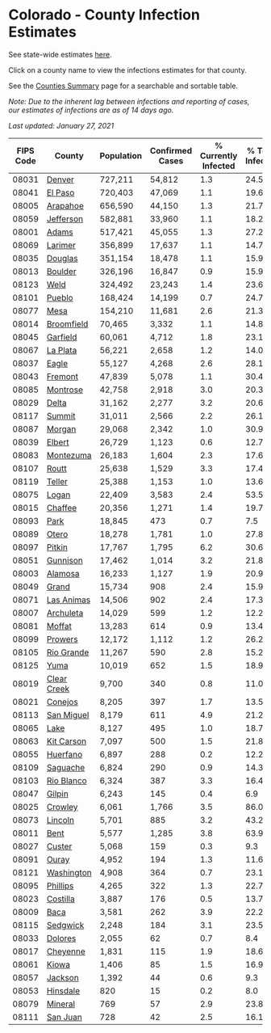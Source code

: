 # Colorado - County Infection Estimates

See state-wide estimates [here](/infections/us-co).

Click on a county name to view the infections estimates for that county.

See the [Counties Summary](/infections/summary-counties) page for a searchable and sortable table.

*Note: Due to the inherent lag between infections and reporting of cases, our estimates of infections are as of 14 days ago.*

*Last updated: January 27, 2021*

|   FIPS Code |                     County |   Population |   Confirmed Cases |   % Currently Infected |   % Total Infected |
|-------------|----------------------------|--------------|-------------------|------------------------|--------------------|
|       08031 |           [Denver](denver) |      727,211 |            54,812 |                    1.3 |               24.5 |
|       08041 |         [El Paso](el-paso) |      720,403 |            47,069 |                    1.1 |               19.6 |
|       08005 |       [Arapahoe](arapahoe) |      656,590 |            44,150 |                    1.3 |               21.7 |
|       08059 |     [Jefferson](jefferson) |      582,881 |            33,960 |                    1.1 |               18.2 |
|       08001 |             [Adams](adams) |      517,421 |            45,055 |                    1.3 |               27.2 |
|       08069 |         [Larimer](larimer) |      356,899 |            17,637 |                    1.1 |               14.7 |
|       08035 |         [Douglas](douglas) |      351,154 |            18,478 |                    1.1 |               15.9 |
|       08013 |         [Boulder](boulder) |      326,196 |            16,847 |                    0.9 |               15.9 |
|       08123 |               [Weld](weld) |      324,492 |            23,243 |                    1.4 |               23.6 |
|       08101 |           [Pueblo](pueblo) |      168,424 |            14,199 |                    0.7 |               24.7 |
|       08077 |               [Mesa](mesa) |      154,210 |            11,681 |                    2.6 |               21.3 |
|       08014 |   [Broomfield](broomfield) |       70,465 |             3,332 |                    1.1 |               14.8 |
|       08045 |       [Garfield](garfield) |       60,061 |             4,712 |                    1.8 |               23.1 |
|       08067 |       [La Plata](la-plata) |       56,221 |             2,658 |                    1.2 |               14.0 |
|       08037 |             [Eagle](eagle) |       55,127 |             4,268 |                    2.6 |               28.1 |
|       08043 |         [Fremont](fremont) |       47,839 |             5,078 |                    1.1 |               30.4 |
|       08085 |       [Montrose](montrose) |       42,758 |             2,918 |                    3.0 |               20.3 |
|       08029 |             [Delta](delta) |       31,162 |             2,277 |                    3.2 |               20.6 |
|       08117 |           [Summit](summit) |       31,011 |             2,566 |                    2.2 |               26.1 |
|       08087 |           [Morgan](morgan) |       29,068 |             2,342 |                    1.0 |               30.9 |
|       08039 |           [Elbert](elbert) |       26,729 |             1,123 |                    0.6 |               12.7 |
|       08083 |     [Montezuma](montezuma) |       26,183 |             1,604 |                    2.3 |               17.6 |
|       08107 |             [Routt](routt) |       25,638 |             1,529 |                    3.3 |               17.4 |
|       08119 |           [Teller](teller) |       25,388 |             1,153 |                    1.0 |               13.6 |
|       08075 |             [Logan](logan) |       22,409 |             3,583 |                    2.4 |               53.5 |
|       08015 |         [Chaffee](chaffee) |       20,356 |             1,271 |                    1.4 |               19.7 |
|       08093 |               [Park](park) |       18,845 |               473 |                    0.7 |                7.5 |
|       08089 |             [Otero](otero) |       18,278 |             1,781 |                    1.0 |               27.8 |
|       08097 |           [Pitkin](pitkin) |       17,767 |             1,795 |                    6.2 |               30.6 |
|       08051 |       [Gunnison](gunnison) |       17,462 |             1,014 |                    3.2 |               21.8 |
|       08003 |         [Alamosa](alamosa) |       16,233 |             1,127 |                    1.9 |               20.9 |
|       08049 |             [Grand](grand) |       15,734 |               908 |                    2.4 |               15.9 |
|       08071 |   [Las Animas](las-animas) |       14,506 |               902 |                    2.4 |               17.3 |
|       08007 |     [Archuleta](archuleta) |       14,029 |               599 |                    1.2 |               12.2 |
|       08081 |           [Moffat](moffat) |       13,283 |               614 |                    0.9 |               13.4 |
|       08099 |         [Prowers](prowers) |       12,172 |             1,112 |                    1.2 |               26.2 |
|       08105 |   [Rio Grande](rio-grande) |       11,267 |               590 |                    2.8 |               15.2 |
|       08125 |               [Yuma](yuma) |       10,019 |               652 |                    1.5 |               18.9 |
|       08019 | [Clear Creek](clear-creek) |        9,700 |               340 |                    0.8 |               11.0 |
|       08021 |         [Conejos](conejos) |        8,205 |               397 |                    1.7 |               13.5 |
|       08113 |   [San Miguel](san-miguel) |        8,179 |               611 |                    4.9 |               21.2 |
|       08065 |               [Lake](lake) |        8,127 |               495 |                    1.0 |               18.7 |
|       08063 |   [Kit Carson](kit-carson) |        7,097 |               500 |                    1.5 |               21.8 |
|       08055 |       [Huerfano](huerfano) |        6,897 |               288 |                    0.2 |               12.2 |
|       08109 |       [Saguache](saguache) |        6,824 |               290 |                    0.9 |               14.3 |
|       08103 |   [Rio Blanco](rio-blanco) |        6,324 |               387 |                    3.3 |               16.4 |
|       08047 |           [Gilpin](gilpin) |        6,243 |               145 |                    0.4 |                6.9 |
|       08025 |         [Crowley](crowley) |        6,061 |             1,766 |                    3.5 |               86.0 |
|       08073 |         [Lincoln](lincoln) |        5,701 |               885 |                    3.2 |               43.2 |
|       08011 |               [Bent](bent) |        5,577 |             1,285 |                    3.8 |               63.9 |
|       08027 |           [Custer](custer) |        5,068 |               159 |                    0.3 |                9.3 |
|       08091 |             [Ouray](ouray) |        4,952 |               194 |                    1.3 |               11.6 |
|       08121 |   [Washington](washington) |        4,908 |               364 |                    0.7 |               23.1 |
|       08095 |       [Phillips](phillips) |        4,265 |               322 |                    1.3 |               22.7 |
|       08023 |       [Costilla](costilla) |        3,887 |               176 |                    0.5 |               13.7 |
|       08009 |               [Baca](baca) |        3,581 |               262 |                    3.9 |               22.2 |
|       08115 |       [Sedgwick](sedgwick) |        2,248 |               184 |                    3.1 |               23.5 |
|       08033 |         [Dolores](dolores) |        2,055 |                62 |                    0.7 |                8.4 |
|       08017 |       [Cheyenne](cheyenne) |        1,831 |               115 |                    1.9 |               18.6 |
|       08061 |             [Kiowa](kiowa) |        1,406 |                85 |                    1.5 |               16.9 |
|       08057 |         [Jackson](jackson) |        1,392 |                44 |                    0.6 |                9.3 |
|       08053 |       [Hinsdale](hinsdale) |          820 |                15 |                    0.2 |                8.0 |
|       08079 |         [Mineral](mineral) |          769 |                57 |                    2.9 |               23.8 |
|       08111 |       [San Juan](san-juan) |          728 |                42 |                    2.5 |               16.1 |